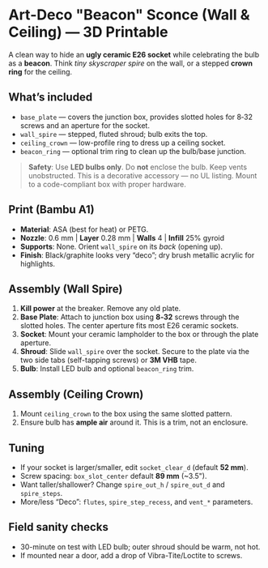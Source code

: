 # Art-Deco "Beacon" Sconce (Wall & Ceiling) — 3D Printable

A clean way to hide an **ugly ceramic E26 socket** while celebrating the bulb as a **beacon**. Think *tiny skyscraper spire* on the wall, or a stepped **crown ring** for the ceiling.

## What’s included
- `base_plate` — covers the junction box, provides slotted holes for 8‑32 screws and an aperture for the socket.
- `wall_spire` — stepped, fluted shroud; bulb exits the top.
- `ceiling_crown` — low-profile ring to dress up a ceiling socket.
- `beacon_ring` — optional trim ring to clean up the bulb/base junction.

> **Safety**: Use **LED bulbs only**. Do **not** enclose the bulb. Keep vents unobstructed. This is a decorative accessory — no UL listing. Mount to a code-compliant box with proper hardware.

## Print (Bambu A1)
- **Material**: ASA (best for heat) or PETG.
- **Nozzle**: 0.6 mm | **Layer** 0.28 mm | **Walls** 4 | **Infill** 25% gyroid
- **Supports**: None. Orient `wall_spire` on its *back* (opening up).
- **Finish**: Black/graphite looks very “deco”; dry brush metallic acrylic for highlights.

## Assembly (Wall Spire)
1. **Kill power** at the breaker. Remove any old plate.
2. **Base Plate**: Attach to junction box using **8‑32** screws through the slotted holes. The center aperture fits most E26 ceramic sockets.
3. **Socket**: Mount your ceramic lampholder to the box or through the plate aperture.
4. **Shroud**: Slide `wall_spire` over the socket. Secure to the plate via the two side tabs (self-tapping screws) or **3M VHB** tape.
5. **Bulb**: Install LED bulb and optional `beacon_ring` trim.

## Assembly (Ceiling Crown)
1. Mount `ceiling_crown` to the box using the same slotted pattern.  
2. Ensure bulb has **ample air** around it. This is a trim, not an enclosure.

## Tuning
- If your socket is larger/smaller, edit `socket_clear_d` (default **52 mm**).
- Screw spacing: `box_slot_center` default **89 mm** (~3.5").
- Want taller/shallower? Change `spire_out_h` / `spire_out_d` and `spire_steps`.
- More/less “Deco”: `flutes`, `spire_step_recess`, and `vent_*` parameters.

## Field sanity checks
- 30-minute on test with LED bulb; outer shroud should be warm, not hot.
- If mounted near a door, add a drop of Vibra-Tite/Loctite to screws.

